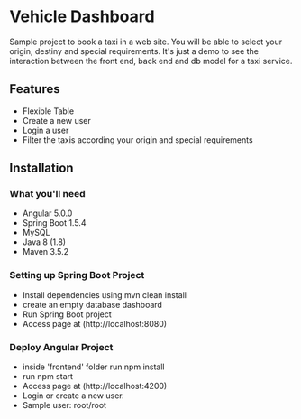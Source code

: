 # Vehicle Dashboard

Sample project to book a taxi in a web site.
You will be able to select your origin, destiny and special requirements.
It's just a demo to see the interaction between the front end, back end and db model for a taxi service.

## Features
- Flexible Table
- Create a new user
- Login a user
- Filter the taxis according your origin and special requirements

## Installation

### What you'll need
- Angular 5.0.0
- Spring Boot 1.5.4
- MySQL
- Java 8 (1.8)
- Maven 3.5.2

### Setting up Spring Boot Project

- Install dependencies using mvn clean install
- create an empty database dashboard
- Run Spring Boot project
- Access page at (http://localhost:8080)

### Deploy Angular Project
- inside 'frontend' folder run npm install
- run npm start 
- Access page at (http://localhost:4200)
- Login or create a new user.
- Sample user: root/root
